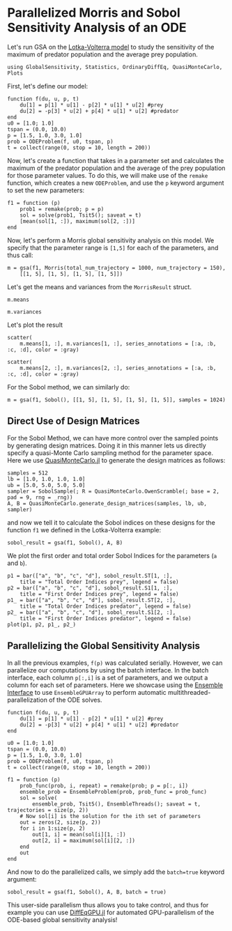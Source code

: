 # Parallelized Morris and Sobol Sensitivity Analysis of an ODE

Let's run GSA on the [Lotka-Volterra model](https://en.wikipedia.org/wiki/Lotka%E2%80%93Volterra_equations) to study the sensitivity of the maximum of predator population and the average prey population.

```@example ode
using GlobalSensitivity, Statistics, OrdinaryDiffEq, QuasiMonteCarlo, Plots
```

First, let's define our model:

```@example ode
function f(du, u, p, t)
    du[1] = p[1] * u[1] - p[2] * u[1] * u[2] #prey
    du[2] = -p[3] * u[2] + p[4] * u[1] * u[2] #predator
end
u0 = [1.0; 1.0]
tspan = (0.0, 10.0)
p = [1.5, 1.0, 3.0, 1.0]
prob = ODEProblem(f, u0, tspan, p)
t = collect(range(0, stop = 10, length = 200))
```

Now, let's create a function that takes in a parameter set and calculates the maximum of the predator population and the
average of the prey population for those parameter values. To do this, we will make use of the `remake` function, which
creates a new `ODEProblem`, and use the `p` keyword argument to set the new parameters:

```@example ode
f1 = function (p)
    prob1 = remake(prob; p = p)
    sol = solve(prob1, Tsit5(); saveat = t)
    [mean(sol[1, :]), maximum(sol[2, :])]
end
```

Now, let's perform a Morris global sensitivity analysis on this model. We specify that the parameter range is
`[1,5]` for each of the parameters, and thus call:

```@example ode
m = gsa(f1, Morris(total_num_trajectory = 1000, num_trajectory = 150),
    [[1, 5], [1, 5], [1, 5], [1, 5]])
```

Let's get the means and variances from the `MorrisResult` struct.

```@example ode
m.means
```

```@example ode
m.variances
```

Let's plot the result

```@example ode
scatter(
    m.means[1, :], m.variances[1, :], series_annotations = [:a, :b, :c, :d], color = :gray)
```

```@example ode
scatter(
    m.means[2, :], m.variances[2, :], series_annotations = [:a, :b, :c, :d], color = :gray)
```

For the Sobol method, we can similarly do:

```@example ode
m = gsa(f1, Sobol(), [[1, 5], [1, 5], [1, 5], [1, 5]], samples = 1024)
```

## Direct Use of Design Matrices

For the Sobol Method, we can have more control over the sampled points by generating design matrices.
Doing it in this manner lets us directly specify a quasi-Monte Carlo sampling method for the parameter space. Here
we use [QuasiMonteCarlo.jl](https://docs.sciml.ai/QuasiMonteCarlo/stable/) to generate the design matrices
as follows:

```@example ode
samples = 512
lb = [1.0, 1.0, 1.0, 1.0]
ub = [5.0, 5.0, 5.0, 5.0]
sampler = SobolSample(; R = QuasiMonteCarlo.OwenScramble(; base = 2, pad = 9, rng = _rng))
A, B = QuasiMonteCarlo.generate_design_matrices(samples, lb, ub, sampler)
```

and now we tell it to calculate the Sobol indices on these designs for the function `f1` we defined in the Lotka-Volterra example:

```@example ode
sobol_result = gsa(f1, Sobol(), A, B)
```

We plot the first order and total order Sobol Indices for the parameters (`a` and `b`).

```@example ode
p1 = bar(["a", "b", "c", "d"], sobol_result.ST[1, :],
    title = "Total Order Indices prey", legend = false)
p2 = bar(["a", "b", "c", "d"], sobol_result.S1[1, :],
    title = "First Order Indices prey", legend = false)
p1_ = bar(["a", "b", "c", "d"], sobol_result.ST[2, :],
    title = "Total Order Indices predator", legend = false)
p2_ = bar(["a", "b", "c", "d"], sobol_result.S1[2, :],
    title = "First Order Indices predator", legend = false)
plot(p1, p2, p1_, p2_)
```

## Parallelizing the Global Sensitivity Analysis

In all the previous examples, `f(p)` was calculated serially. However, we can parallelize our computations
by using the batch interface. In the batch interface, each column `p[:,i]` is a set of parameters, and we output
a column for each set of parameters. Here we showcase using the [Ensemble Interface](https://docs.sciml.ai/DiffEqDocs/stable/features/ensemble/) to use
`EnsembleGPUArray` to perform automatic multithreaded-parallelization of the ODE solves.

```@example ode
function f(du, u, p, t)
    du[1] = p[1] * u[1] - p[2] * u[1] * u[2] #prey
    du[2] = -p[3] * u[2] + p[4] * u[1] * u[2] #predator
end

u0 = [1.0; 1.0]
tspan = (0.0, 10.0)
p = [1.5, 1.0, 3.0, 1.0]
prob = ODEProblem(f, u0, tspan, p)
t = collect(range(0, stop = 10, length = 200))

f1 = function (p)
    prob_func(prob, i, repeat) = remake(prob; p = p[:, i])
    ensemble_prob = EnsembleProblem(prob, prob_func = prob_func)
    sol = solve(
        ensemble_prob, Tsit5(), EnsembleThreads(); saveat = t, trajectories = size(p, 2))
    # Now sol[i] is the solution for the ith set of parameters
    out = zeros(2, size(p, 2))
    for i in 1:size(p, 2)
        out[1, i] = mean(sol[i][1, :])
        out[2, i] = maximum(sol[i][2, :])
    end
    out
end
```

And now to do the parallelized calls, we simply add the `batch=true` keyword argument:

```@example ode
sobol_result = gsa(f1, Sobol(), A, B, batch = true)
```

This user-side parallelism thus allows you to take control, and thus for example you can use
[DiffEqGPU.jl](https://github.com/SciML/DiffEqGPU.jl) for automated GPU-parallelism of
the ODE-based global sensitivity analysis!
